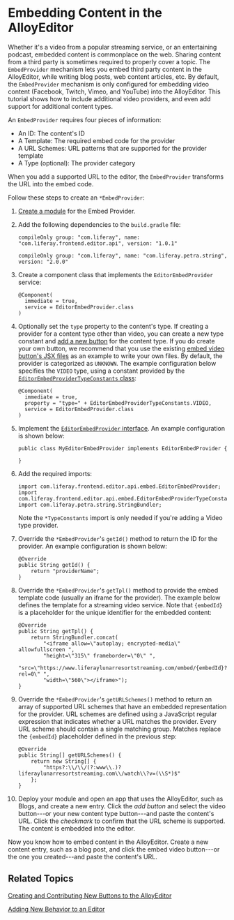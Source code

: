 # Embedding Content in the AlloyEditor [](id=embedding-content-in-the-alloy-editor)

Whether it's a video from a popular streaming service, or an entertaining 
podcast, embedded content is commonplace on the web. Sharing content from a 
third party is sometimes required to properly cover a topic. The `EmbedProvider` 
mechanism lets you embed third party content in the AlloyEditor, while writing 
blog posts, web content articles, etc. By default, the `EmbedProvider` mechanism 
is only configured for embedding video content 
(Facebook, Twitch, Vimeo, and YouTube) into the AlloyEditor. This tutorial shows 
how to include additional video providers, and even add support for additional 
content types. 

An `EmbedProvider` requires four pieces of information:

- An ID: The content's ID
- A Template: The required embed code for the provider
- A URL Schemes: URL patterns that are supported for the provider template
- A Type (optional): The provider category

When you add a supported URL to the editor, the `EmbedProvider` transforms the 
URL into the embed code. 

Follow these steps to create an `*EmbedProvider`:

1.  [Create a module](/develop/tutorials/-/knowledge_base/7-1/starting-module-development#creating-a-module) 
    for the Embed Provider.

2.  Add the following dependencies to the `build.gradle` file:

        compileOnly group: "com.liferay", name:
        "com.liferay.frontend.editor.api", version: "1.0.1"

        compileOnly group: "com.liferay", name: "com.liferay.petra.string",
        version: "2.0.0"

3.  Create a component class that implements the `EditorEmbedProvider` service:

        @Component(
          immediate = true,
          service = EditorEmbedProvider.class
        )

4.  Optionally set the `type` property to the content's type. If creating a 
    provider for a content type other than video, you can create a new type 
    constant and 
    [add a new button](/develop/tutorials/-/knowledge_base/7-1/creating-and-contributing-new-buttons-to-alloyeditor) 
    for the content type. If you do create your own button, we recommend that 
    you use the existing 
    [embed video button's JSX files](https://github.com/liferay/liferay-portal/tree/7.1.x/modules/apps/frontend-editor/frontend-editor-alloyeditor-web/src/main/resources/META-INF/resources/js/extras/buttons/embed) 
    as an example to write your own files. By default, the provider is 
    categorized as `UNKNOWN`. The example configuration below specifies the 
    `VIDEO` type, using a constant provided by the 
    [`EditorEmbedProviderTypeConstants` class](https://github.com/liferay/liferay-portal/blob/7.1.x/modules/apps/frontend-editor/frontend-editor-api/src/main/java/com/liferay/frontend/editor/api/embed/EditorEmbedProviderTypeConstants.java):

        @Component(
          immediate = true,
          property = "type=" + EditorEmbedProviderTypeConstants.VIDEO,
          service = EditorEmbedProvider.class
        )

5.  Implement the 
    [`EditorEmbedProvider` interface](https://github.com/liferay/liferay-portal/blob/7.1.x/modules/apps/frontend-editor/frontend-editor-api/src/main/java/com/liferay/frontend/editor/api/embed/EditorEmbedProvider.java). 
    An example configuration is shown below:

        public class MyEditorEmbedProvider implements EditorEmbedProvider {

        }

6.  Add the required imports:

        import com.liferay.frontend.editor.api.embed.EditorEmbedProvider;
        import com.liferay.frontend.editor.api.embed.EditorEmbedProviderTypeConstants;
        import com.liferay.petra.string.StringBundler;

    Note the `*TypeConstants` import is only needed if you're adding a Video 
    type provider. 

7.  Override the `*EmbedProvider`'s `getId()` method to return the ID for the 
    provider. An example configuration is shown below:

        @Override
        public String getId() {
        	return "providerName";
        }

8.  Override the `*EmbedProvider`'s `getTpl()` method to provide the embed 
    template code (usually an iframe for the provider). The example below 
    defines the template for a streaming video service. Note that `{embedId}` is 
    a placeholder for the unique identifier for the embedded content:

        @Override
        public String getTpl() {
        	return StringBundler.concat(
        		"<iframe allow=\"autoplay; encrypted-media\" allowfullscreen ",
        		"height=\"315\" frameborder=\"0\" ",
        		"src=\"https://www.liferaylunarresortstreaming.com/embed/{embedId}?rel=0\" ",
        		"width=\"560\"></iframe>");
        }

9.  Override the `*EmbedProvider`'s `getURLSchemes()` method to return an array 
    of supported URL schemes that have an embedded representation for the 
    provider. URL schemes are defined using a JavaScript regular expression that 
    indicates whether a URL matches the provider. Every URL scheme should 
    contain a single matching group. Matches replace the `{embedId}` placeholder 
    defined in the previous step:

        @Override
        public String[] getURLSchemes() {
        	return new String[] {
        		"https?:\\/\\/(?:www\\.)?liferaylunarresortstreaming.com\\/watch\\?v=(\\S*)$"
        	};
        }

10.  Deploy your module and open an app that uses the AlloyEditor, such as 
     Blogs, and create a new entry. Click the *add button* and select the video 
     button---or your new content type button---and paste the content's URL. 
     Click the *checkmark* to confirm that the URL scheme is supported. The 
     content is embedded into the editor. 

Now you know how to embed content in the AlloyEditor. Create a new content 
entry, such as a blog post, and click the embed video button---or the one you 
created---and paste the content's URL. 

## Related Topics [](id=related-topics)

[Creating and Contributing New Buttons to the AlloyEditor](/develop/tutorials/-/knowledge_base/7-1/creating-and-contributing-new-buttons-to-alloyeditor)

[Adding New Behavior to an Editor](/develop/tutorials/-/knowledge_base/7-1/adding-new-behavior-to-an-editor)
